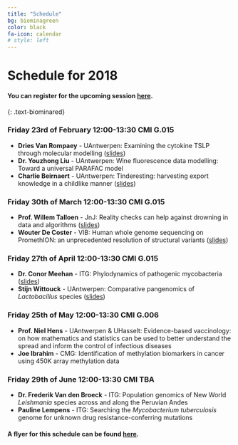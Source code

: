 ```yaml
---
title: "Schedule"
bg: biominagreen
color: black
fa-icon: calendar
# style: left
---
```


# Schedule for 2018

#### You can register for the upcoming session [here](https://goo.gl/forms/9gnNUiLWfZA59ATE2).
{: .text-biominared}

### Friday 23rd of February 12:00-13:30 CMI G.015

* **Dries Van Rompaey** - UAntwerpen: Examining the cytokine TSLP through molecular modelling ([slides](pdf/driesvanrompaey_2018-02-23.pdf))
* **Dr. Youzhong Liu** - UAntwerpen: Wine fluorescence data modelling: Toward a universal PARAFAC model
* **Charlie Beirnaert** - UAntwerpen: Tinderesting: harvesting export knowledge in a childlike manner ([slides](pdf/charliebeirnaert_2018-02-23.pdf))

### Friday 30th of March 12:00-13:30 CMI G.015

* **Prof. Willem Talloen** - JnJ: Reality checks can help against drowning in data and algorithms ([slides](pdf/wtalloen_2018-03-30.pdf))
* **Wouter De Coster** - VIB: Human whole genome sequencing on PromethION: an unprecedented resolution of structural variants ([slides](pdf/WouterDeCoster_2018-03-30.pdf))

### Friday 27th of April 12:00-13:30 CMI G.015

* **Dr. Conor Meehan** - ITG: Phylodynamics of pathogenic mycobacteria ([slides](pdf/cmeehan_2018-04-27.pdf))
* **Stijn Wittouck** - UAntwerpen: Comparative pangenomics of *Lactobacillus* species ([slides](pdf/stijnwittouck_2018-04-27.pdf))

### Friday 25th of May 12:00-13:30 CMI G.006

* **Prof. Niel Hens** - UAntwerpen & UHasselt: Evidence-based vaccinology: on how mathematics and statistics can be used to better understand the spread and inform the control of infectious diseases
* **Joe Ibrahim** - CMG: Identification of methylation biomarkers in cancer using 450K array methylation data

### Friday 29th of June 12:00-13:30 CMI TBA

* **Dr. Frederik Van den Broeck** - ITG: Population genomics of New World *Leishmania* species across and along the Peruvian Andes
* **Pauline Lempens** - ITG: Searching the *Mycobacterium tuberculosis* genome for unknown drug resistance-conferring mutations

#### A flyer for this schedule can be found [here](pdf/poster_2018.pdf).
